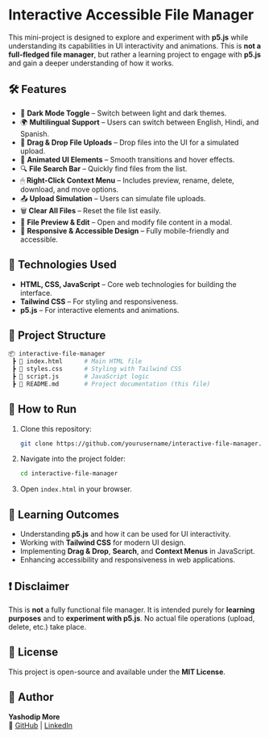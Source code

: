 # Interactive Accessible File Manager

This mini-project is designed to explore and experiment with **p5.js** while understanding its capabilities in UI interactivity and animations. This is **not a full-fledged file manager**, but rather a learning project to engage with **p5.js** and gain a deeper understanding of how it works.

## 🛠 Features
- 🌙 **Dark Mode Toggle** – Switch between light and dark themes.
- 🌍 **Multilingual Support** – Users can switch between English, Hindi, and Spanish.
- 📂 **Drag & Drop File Uploads** – Drop files into the UI for a simulated upload.
- 🎨 **Animated UI Elements** – Smooth transitions and hover effects.
- 🔍 **File Search Bar** – Quickly find files from the list.
- 🖱 **Right-Click Context Menu** – Includes preview, rename, delete, download, and move options.
- 📤 **Upload Simulation** – Users can simulate file uploads.
- 🗑 **Clear All Files** – Reset the file list easily.
- 💾 **File Preview & Edit** – Open and modify file content in a modal.
- 🚀 **Responsive & Accessible Design** – Fully mobile-friendly and accessible.

## 🚀 Technologies Used
- **HTML, CSS, JavaScript** – Core web technologies for building the interface.
- **Tailwind CSS** – For styling and responsiveness.
- **p5.js** – For interactive elements and animations.

## 📂 Project Structure
```bash
📦 interactive-file-manager
 ┣ 📜 index.html      # Main HTML file
 ┣ 📜 styles.css      # Styling with Tailwind CSS
 ┣ 📜 script.js       # JavaScript logic
 ┣ 📜 README.md       # Project documentation (this file)
```

## 📌 How to Run
1. Clone this repository:
   ```sh
   git clone https://github.com/yourusername/interactive-file-manager.git
   ```
2. Navigate into the project folder:
   ```sh
   cd interactive-file-manager
   ```
3. Open `index.html` in your browser.

## 🤖 Learning Outcomes
- Understanding **p5.js** and how it can be used for UI interactivity.
- Working with **Tailwind CSS** for modern UI design.
- Implementing **Drag & Drop**, **Search**, and **Context Menus** in JavaScript.
- Enhancing accessibility and responsiveness in web applications.

## ❗ Disclaimer
This is **not** a fully functional file manager. It is intended purely for **learning purposes** and to **experiment with p5.js**. No actual file operations (upload, delete, etc.) take place.

## 📜 License
This project is open-source and available under the **MIT License**.

## 👤 Author
**Yashodip More**  
🔗 [GitHub](https://github.com/yashodipmore) | [LinkedIn](https://www.linkedin.com/in/yashodipmore22/)  
